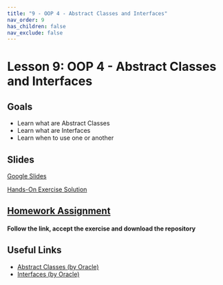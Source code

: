 ```yaml
---
title: "9 - OOP 4 - Abstract Classes and Interfaces"
nav_order: 9
has_children: false
nav_exclude: false
---
```


# Lesson 9: OOP 4 - Abstract Classes and Interfaces

## Goals

- Learn what are Abstract Classes
- Learn what are Interfaces
- Learn when to use one or another

## Slides

[Google Slides](https://docs.google.com/presentation/d/1wWBYhCs0qNxYKMee1euA0QDcMeYpfjrfXnPZ4nJdwac/embed)

[Hands-On Exercise Solution](https://github.com/RediJavaClassroomF21/09-hands-on-exercise-solution)

## [Homework Assignment](https://classroom.github.com/a/PsVIQZSy)

#### Follow the link, accept the exercise and download the repository

## Useful Links

- [Abstract Classes (by Oracle)](https://docs.oracle.com/javase/tutorial/java/IandI/abstract.html )
- [Interfaces (by Oracle)](https://docs.oracle.com/javase/tutorial/java/IandI/createinterface.html)

